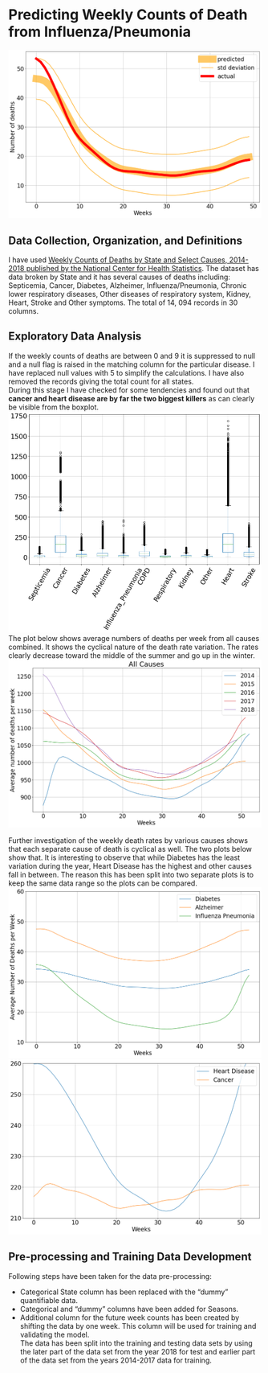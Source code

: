 # Predicting Weekly Counts of Death from Influenza/Pneumonia  
<img src="images/Influenza Pneumonia Prediction.png"/>

## Data Collection, Organization, and Definitions  
I have used [Weekly Counts of Deaths by State and Select Causes, 2014-2018 published by the National Center for Health Statistics](https://data.cdc.gov/NCHS/Weekly-Counts-of-Deaths-by-State-and-Select-Causes/3yf8-kanr).
The dataset has data broken by State and it has several causes of deaths including:  Septicemia, Cancer, Diabetes, Alzheimer, Influenza/Pneumonia, Chronic lower respiratory diseases, Other diseases of respiratory system, Kidney, Heart, Stroke and Other symptoms. The total of 14, 094 records in 30 columns. 

## Exploratory Data Analysis  
If the weekly counts of deaths are between 0 and 9 it is suppressed to null and a null flag is raised in the matching column for the particular disease. I have replaced null values with 5 to simplify the calculations.  I have also removed the records giving the total count for all states.  
During this stage I have checked for some tendencies and found out that **cancer and heart disease are by far the two biggest killers** as can clearly be visible from the boxplot.
<img src="images/boxplot.png"/>
The plot below shows average numbers of deaths per week from all causes combined. It shows the cyclical nature of the death rate variation. The rates clearly decrease toward the middle of the summer and go up in the winter.  
<img src="images/all causes.png"/>  
  
Further investigation of the weekly death rates by various causes shows that each separate cause of death is cyclical as well. The two plots below show that. It is interesting to observe that while Diabetes has the least variation during the year, Heart Disease has the highest and other causes fall in between. The reason this has been split into two separate plots is to keep the same data range so the plots can be compared.  
<img src="images/3 more.png"/>  
<img src="images/2 more.png"/>  
  
## Pre-processing and Training Data Development  
Following steps have been taken for the data pre-processing:  
* Categorical State column has been replaced with the “dummy” quantifiable data.  
* Categorical and  “dummy” columns have been added for Seasons.  
* Additional column for the future week counts has been created by shifting the data by one week. This column will be used for training and validating the model.    
The data has been split into the training and testing data sets by using the later part of the data set from the year 2018 for test and earlier part of the data set from the years 2014-2017 data for training.
